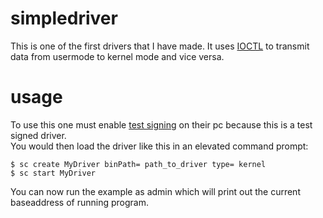 # simpledriver
This is one of the first drivers that I have made. It uses [IOCTL](https://docs.microsoft.com/en-us/windows/win32/devio/device-input-and-output-control-ioctl-) to transmit data from usermode to kernel mode and vice versa.<br>

# usage
To use this one must enable [test signing](https://docs.microsoft.com/en-us/windows-hardware/drivers/install/the-testsigning-boot-configuration-option) on their pc because this is a test signed driver.<br> 
You would then load the driver like this in an elevated command prompt: <br>

```
$ sc create MyDriver binPath= path_to_driver type= kernel
$ sc start MyDriver
```

You can now run the example as admin which will print out the current baseaddress of running program.
